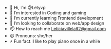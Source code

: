 - 👋 Hi, I’m @Letyvp
- 👀 I’m interested in Coding and gaming
- 🌱 I’m currently learning Frontend development 
- 💞️ I’m looking to collaborate on web/app design
- 📫 How to reach me Leticiavillela62@gmail.com
- 😄 Pronouns: she/her
- ⚡ Fun fact: I like to play piano once in a while

<!---
Letyvp/Letyvp is a ✨ special ✨ repository because its `README.md` (this file) appears on your GitHub profile.
You can click the Preview link to take a look at your changes.
--->
